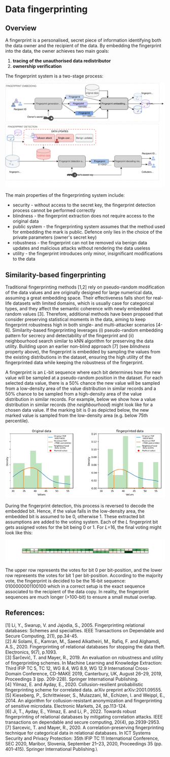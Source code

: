 # Data fingerprinting

## Overview
A fingerprint is a personalised, secret piece of information identifying both the data owner and the recipient of the data. 
By embedding the fingerprint into the data, the owner achieves two main goals: 
1. **tracing of the unauthorised data redistributor**
2. **ownership verification**

The fingerprint system is a two-stage process: 

![fingerprinting-system](static/images/fingerprinting-system.svg)

The main properties of the fingerprinting system include:
- security - without access to the secret key, the fingerprint detection process cannot be performed correctly
- blindness - the fingerprint extraction does not require access to the original data
- public system - the fingerprinting system assumes that the method used for embedding the mark is public. Defence only lies in the choice of the private parameters (owner's secret key)
- robustness - the fingerprint can not be removed via benign data updates and malicious attacks without rendering the data useless
- utility - the fingerprint introduces only minor, insignificant modifications to the data

## Similarity-based fingerprinting
Traditional fingerprinting methods [1,2] rely on pseudo-random modification of the data values and are originally designed for large numerical data, assuming a great embedding space. 
Their effectiveness falls short for real-life datasets with limited domains, which is usually case for categorical types, and they affect the semantic coherence with newly embedded random values [3]. 
Therefore, additional methods have been proposed that consider preserving statistical moments in the data, aiming to keep fingerprint robustness high in both single- and multi-attacker scenarios [4-6]. 
Similarity-based fingerprinting leverages (i) pseudo-random embedding pattern for secrecy and detectability of the fingerprint and (ii) neighbourhood search similar to kNN algorithm for preserving the data utility. 
Building upon an earlier non-blind approach [7] (see _blindness_ property above), the fingerprint is embedded by sampling the values from the existing distributions in the dataset, ensuring the high utility of the fingerprinted data while keeping the robustness of the fingerprint.

A fingerprint is an _L_-bit sequence where each bit determines how the new value will be sampled at a pseudo-random position in the dataset. For each selected data value, there is a 50% chance the new value will be sampled from a low-density area of the value distribution in similar records and a 50% chance to be sampled from a high-density area of the value distribution in similar records. 
For example, below we show how a value distribution in similar records (the _neighbourhood_) might look like for a chosen data value. If the marking bit is 0 as depicted below, the new marked value is sampled from the low-density area (e.g. below 75th percentile). 

![demo-sampling](static/images/demo.png)

During the fingerprint detection, this process is reversed to decode the embedded bit. Hence, if the value falls in the low-density area, the embedded bit is assumed to be 0, otherwise 1. These extracted bit assumptions are added to the voting system. Each of the _L_ fingerprint bit gets assigned votes for the bit being 0 or 1. For _L_=16, the final voting might look like this:

![demo-votes](static/images/demo-fpvotes.png)

The upper row represents the votes for bit 0 per bit-position, and the lower row represents the votes for bit 1 per bit-position. According to the majority vote, the fingerprint is decided to be the 16-bit sequence: 0100000001100100 which in a correct setup is the exact sequence associated to the recipient of the data copy. In reality, the fingerprint sequences are much longer (>100-bit) to ensure a small mutual overlap.

## References: 
[1] Li, Y., Swarup, V. and Jajodia, S., 2005. Fingerprinting relational databases: Schemes and specialties. IEEE Transactions on Dependable and Secure Computing, 2(1), pp.34-45.\
[2] Al Solami, E., Kamran, M., Saeed Alkatheiri, M., Rafiq, F. and Alghamdi, A.S., 2020. Fingerprinting of relational databases for stopping the data theft. Electronics, 9(7), p.1093.\
[3] Šarčević, T. and Mayer, R., 2019. An evaluation on robustness and utility of fingerprinting schemes. In Machine Learning and Knowledge Extraction: Third IFIP TC 5, TC 12, WG 8.4, WG 8.9, WG 12.9 International Cross-Domain Conference, CD-MAKE 2019, Canterbury, UK, August 26–29, 2019, Proceedings 3 (pp. 209-228). Springer International Publishing.\
[4] Yilmaz, E. and Ayday, E., 2020. Collusion-resilient probabilistic fingerprinting scheme for correlated data. arXiv preprint arXiv:2001.09555.\
[5] Kieseberg, P., Schrittwieser, S., Mulazzani, M., Echizen, I. and Weippl, E., 2014. An algorithm for collusion-resistant anonymization and fingerprinting of sensitive microdata. Electronic Markets, 24, pp.113-124.\
[6] Ji, T., Ayday, E., Yilmaz, E. and Li, P., 2022. Towards robust fingerprinting of relational databases by mitigating correlation attacks. IEEE transactions on dependable and secure computing, 20(4), pp.2939-2953.\
[7] Sarcevic, T. and Mayer, R., 2020. A correlation-preserving fingerprinting technique for categorical data in relational databases. In ICT Systems Security and Privacy Protection: 35th IFIP TC 11 International Conference, SEC 2020, Maribor, Slovenia, September 21–23, 2020, Proceedings 35 (pp. 401-415). Springer International Publishing.\
